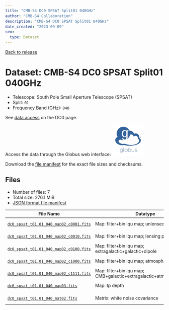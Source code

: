 ```yaml
---
title: "CMB-S4 DC0 SPSAT Split01 040GHz"
author: "CMB-S4 Collaboration"
description: "CMB-S4 DC0 SPSAT Split01 040GHz"
date_created: "2023-09-09"
seo:
  type: Dataset
---
```


[Back to release](./dc0.html#datasets)

# Dataset: CMB-S4 DC0 SPSAT Split01 040GHz

- Telescope: South Pole Small Aperture Telescope (SPSAT) 
- Split: `01`
- Frequency Band (GHz): `040`

See [data access](./dc0.html#data-access) on the DC0 page.

Access the data through the Globus web interface: [![Download via Globus](images/globus-logo.png)](https://app.globus.org/file-manager?origin_id=38f01147-f09e-483d-a552-3866669a846d&origin_path=%2Fdatareleases%2Fdc0%2Fmission%2Fspsat%2Fsplit01%2F040%2F)

Download the [file manifest](https://g-456d30.0ed28.75bc.data.globus.org/datareleases/dc0/mission/spsat/split01/040/manifest.json) for the exact file sizes and checksums.

## Files

- Number of files: 7
- Total size: 276.1 MiB
- [JSON format file manifest](https://g-456d30.0ed28.75bc.data.globus.org/datareleases/dc0/mission/spsat/split01/040/manifest.json)

|                                                                                File Name                                                                                |                               Datatype                               |   Size   |
| ----------------------------------------------------------------------------------------------------------------------------------------------------------------------- | -------------------------------------------------------------------- | -------- |
| [`dc0_spsat_t01.01_040_map02_c0001.fits`](https://g-456d30.0ed28.75bc.data.globus.org/datareleases/dc0/mission/spsat/split01/040/dc0_spsat_t01.01_040_map02_c0001.fits) | Map: filter+bin iqu map; unlensed primary CMB                        | 36.0 MiB |
| [`dc0_spsat_t01.01_040_map02_c0010.fits`](https://g-456d30.0ed28.75bc.data.globus.org/datareleases/dc0/mission/spsat/split01/040/dc0_spsat_t01.01_040_map02_c0010.fits) | Map: filter+bin iqu map; lensing perturbation                        | 36.0 MiB |
| [`dc0_spsat_t01.01_040_map02_c0100.fits`](https://g-456d30.0ed28.75bc.data.globus.org/datareleases/dc0/mission/spsat/split01/040/dc0_spsat_t01.01_040_map02_c0100.fits) | Map: filter+bin iqu map; extragalactic+galactic+dipole               | 36.0 MiB |
| [`dc0_spsat_t01.01_040_map02_c1000.fits`](https://g-456d30.0ed28.75bc.data.globus.org/datareleases/dc0/mission/spsat/split01/040/dc0_spsat_t01.01_040_map02_c1000.fits) | Map: filter+bin iqu map; atmosphere+noise                            | 36.0 MiB |
| [`dc0_spsat_t01.01_040_map02_c1111.fits`](https://g-456d30.0ed28.75bc.data.globus.org/datareleases/dc0/mission/spsat/split01/040/dc0_spsat_t01.01_040_map02_c1111.fits) | Map: filter+bin iqu map; CMB+galactic+extragalactic+atmosphere+noise | 36.0 MiB |
| [`dc0_spsat_t01.01_040_map03.fits`](https://g-456d30.0ed28.75bc.data.globus.org/datareleases/dc0/mission/spsat/split01/040/dc0_spsat_t01.01_040_map03.fits)             | Map: tp depth                                                        | 24.0 MiB |
| [`dc0_spsat_t01.01_040_mat02.fits`](https://g-456d30.0ed28.75bc.data.globus.org/datareleases/dc0/mission/spsat/split01/040/dc0_spsat_t01.01_040_mat02.fits)             | Matrix: white noise covariance                                       | 72.0 MiB |
